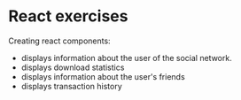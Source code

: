 # React exercises

Creating react components:

- <Profile> displays information about the user of the social network.
- <Statistics> displays download statistics
- <FriendList> displays information about the user's friends
- <TransactionHistory> displays transaction history
